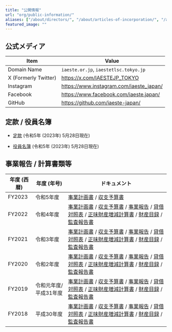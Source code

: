 ```yaml
---
title: "公開情報"
url: "org/public-information/"
aliases: ["/about/directors/", "/about/articles-of-incorporation/", "/about/business-report/"]
featured_image: ""
---
```


## 公式メディア

| Item                | Value                                   |
| -------------------- | --------------------------------------- |
| Domain Name          | `iaeste.or.jp`, `iaestetlsc.tokyo.jp`   |
| X (Formerly Twitter) | https://x.com/IAESTEJP_TOKYO            |
| Instagram            | https://www.instagram.com/iaeste_japan/ |
| Facebook             | https://www.facebook.com/iaeste.japan/  |
| GitHub               | https://github.com/iaeste-japan/        |

## 定款 / 役員名簿

- [定款](/files/org/ArticlesOfOrg_20230528.pdf) (令和5年 (2023年) 5月28日現在)

- [役員名簿](/files/org/BoardMembers_20230528.pdf) (令和5年 (2023年) 5月28日現在)

## 事業報告 / 計算書類等

| 年度 (西暦) | 年度 (年号) | ドキュメント |
| ------ | ------- | ---------------------------------------- |
| FY2023 | 令和5年度 | [事業計画書](/files/org/D01_Plan_FY2023_R05.pdf) / [収支予算書](/files/org/D02_Budget_FY2023_R05.pdf) |
| FY2022 | 令和4年度 | [事業計画書](/files/org/D01_Plan_FY2022_R04.pdf) / [収支予算書](/files/org/D02_Budget_FY2022_R04.pdf) / [事業報告](/files/org/D03_Report_FY2022_R04.pdf) / [貸借対照表](/files/org/D04_BS_FY2022_R04.pdf) / [正味財産増減計算書](/files/org/D05_NetAssets_FY2022_R04.pdf) / [財産目録](/files/org/D06_Inventory_FY2022_R04.pdf) / [監査報告書](/files/org/D07_Audit_FY2022_R04.pdf) |
| FY2021 | 令和3年度 | [事業計画書](/files/org/D01_Plan_FY2021_R03.pdf) / [収支予算書](/files/org/D02_Budget_FY2021_R03.pdf) / [事業報告](/files/org/D03_Report_FY2021_R03.pdf) / [貸借対照表](/files/org/D04_BS_FY2021_R03.pdf) / [正味財産増減計算書](/files/org/D05_NetAssets_FY2021_R03.pdf) / [財産目録](/files/org/D06_Inventory_FY2021_R03.pdf) / [監査報告書](/files/org/D07_Audit_FY2021_R03.pdf) |
| FY2020 | 令和2年度 | [事業計画書](/files/org/D01_Plan_FY2020_R02.pdf) / [収支予算書](/files/org/D02_Budget_FY2020_R02.pdf) / [事業報告](/files/org/D03_Report_FY2020_R02.pdf) / [貸借対照表](/files/org/D04_BS_FY2020_R02.pdf) / [正味財産増減計算書](/files/org/D05_NetAssets_FY2020_R02.pdf) / [財産目録](/files/org/D06_Inventory_FY2020_R02.pdf) / [監査報告書](/files/org/D07_Audit_FY2020_R02.pdf) |
| FY2019 | 令和元年度/平成31年度 | [事業計画書](/files/org/D01_Plan_FY2019_H31.pdf) / [収支予算書](/files/org/D02_Budget_FY2019_H31.pdf) / [事業報告](/files/org/D03_Report_FY2019_R01H31.pdf) / [貸借対照表](/files/org/D04_BS_FY2019_R01H31.pdf) / [正味財産増減計算書](/files/org/D05_NetAssets_FY2019_R01H31.pdf) / [財産目録](/files/org/D06_Inventory_FY2019_R01H31.pdf) / [監査報告書](/files/org/D07_Audit_FY2019_R01H31.pdf) |
| FY2018 | 平成30年度 | [事業計画書](/files/org/D01_Plan_FY2018_H30.pdf) / [収支予算書](/files/org/D02_Budget_FY2018_H30.pdf) / [事業報告](/files/org/D03_Report_FY2018_H30.pdf) / [貸借対照表](/files/org/D04_BS_FY2018_H30.pdf) / [正味財産増減計算書](/files/org/D05_NetAssets_FY2018_H30.pdf) / [財産目録](/files/org/D06_Inventory_FY2018_H30.pdf) / [監査報告書](/files/org/D07_Audit_FY2018_H30.pdf) |

